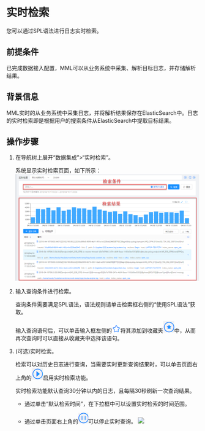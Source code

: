 # 实时检索

您可以通过SPL语法进行日志实时检索。

## 前提条件 

已完成数据接入配置，MML可以从业务系统中采集、解析目标日志，并存储解析结果。

## 背景信息

MML实时的从业务系统中采集日志，并将解析结果保存在ElasticSearch中。日志的实时检索即是根据用户的搜索条件从ElasticSearch中提取目标结果。

## 操作步骤

1. 在导航树上展开“数据集成”>“实时检索”。

   系统显示实时检索页面，如下所示：
   ![](../fig/2_01.png)

2. 输入查询条件进行检索。
   
   查询条件需要满足SPL语法，语法规则请单击检索框右侧的“使用SPL语法”获取。
   
   输入查询语句后，可以单击输入框左侧的![](../fig/favorite.png)将其添加到收藏夹![](../fig/favorite1.png)中，从而再次查询时可以直接从收藏夹中选择该语句。
   
3. (可选)实时检索。

   检索可以对历史日志进行查询，当需要实时更新查询结果时，可以单击页面右上角的![](../fig/realtimequery.png)启用实时检索功能。
   
   实时检索功能默认查询30分钟以内的日志，且每隔30秒刷新一次查询结果。
   
   - 通过单击“默认检索时间”，在下拉框中可以设置实时检索的时间范围。
   
   - 通过单击页面右上角的![](../fig/stop_realtime.png)可以停止实时查询。
![](/assets/down_arrow.png)